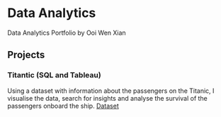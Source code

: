 # Data Analytics
Data Analytics Portfolio by Ooi Wen Xian

## Projects

### Titantic (SQL and Tableau)
Using a dataset with information about the passengers on the Titanic, I visualise the data, search for insights and analyse the survival of the passengers onboard the ship.
[Dataset](https://www.kaggle.com/datasets/yasserh/titanic-dataset)


